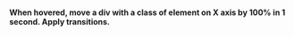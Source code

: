 #### When hovered, move a div with a class of element on X axis by 100% in 1 second. Apply transitions.